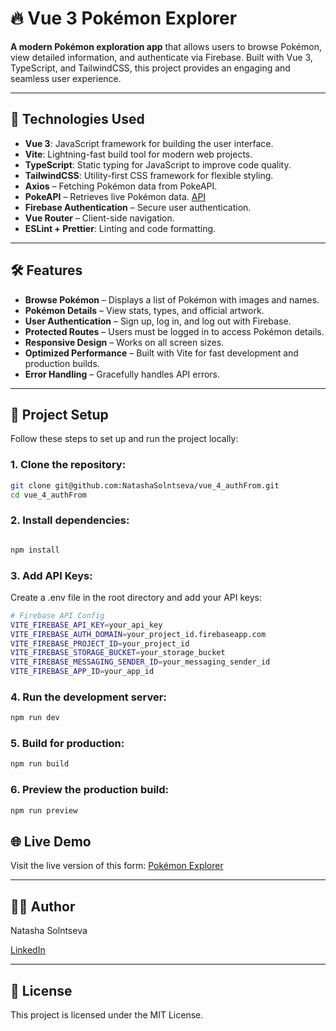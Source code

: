 # 🔥 Vue 3 Pokémon Explorer

**A modern Pokémon exploration app** that allows users to browse Pokémon, view detailed information, and authenticate via Firebase. Built with Vue 3, TypeScript, and TailwindCSS, this project provides an engaging and seamless user experience.

---

## 🚀 Technologies Used

- **Vue 3**: JavaScript framework for building the user interface.
- **Vite**: Lightning-fast build tool for modern web projects.
- **TypeScript**: Static typing for JavaScript to improve code quality.
- **TailwindCSS**: Utility-first CSS framework for flexible styling.
- **Axios** – Fetching Pokémon data from PokeAPI.
- **PokeAPI** – Retrieves live Pokémon data. [API](https://pokeapi.co/)
- **Firebase Authentication** – Secure user authentication.
- **Vue Router** – Client-side navigation.
- **ESLint + Prettier**: Linting and code formatting.

---

## 🛠️ Features

- **Browse Pokémon** – Displays a list of Pokémon with images and names.
- **Pokémon Details** – View stats, types, and official artwork.
- **User Authentication** – Sign up, log in, and log out with Firebase.
- **Protected Routes** – Users must be logged in to access Pokémon details.
- **Responsive Design** – Works on all screen sizes.
- **Optimized Performance** – Built with Vite for fast development and production builds.
- **Error Handling** – Gracefully handles API errors.

---

## 🔧 Project Setup

Follow these steps to set up and run the project locally:

### 1. Clone the repository:

```bash
git clone git@github.com:NatashaSolntseva/vue_4_authFrom.git
cd vue_4_authFrom
```

### 2. Install dependencies:

```bash

npm install

```

### 3. Add API Keys:

Create a .env file in the root directory and add your API keys:

```bash
# Firebase API Config
VITE_FIREBASE_API_KEY=your_api_key
VITE_FIREBASE_AUTH_DOMAIN=your_project_id.firebaseapp.com
VITE_FIREBASE_PROJECT_ID=your_project_id
VITE_FIREBASE_STORAGE_BUCKET=your_storage_bucket
VITE_FIREBASE_MESSAGING_SENDER_ID=your_messaging_sender_id
VITE_FIREBASE_APP_ID=your_app_id
```

### 4. Run the development server:

```bash
npm run dev

```

### 5. Build for production:

```bash
npm run build
```

### 6. Preview the production build:

```bash
npm run preview
```

## 🌐 Live Demo

Visit the live version of this form: [Pokémon Explorer](https://pokemonizer.netlify.app/)

---

## 👩‍💻 Author

Natasha Solntseva

[LinkedIn](https://www.linkedin.com/in/natalia-shmatenko-2766b830)

---

## 📜 License

This project is licensed under the MIT License.
